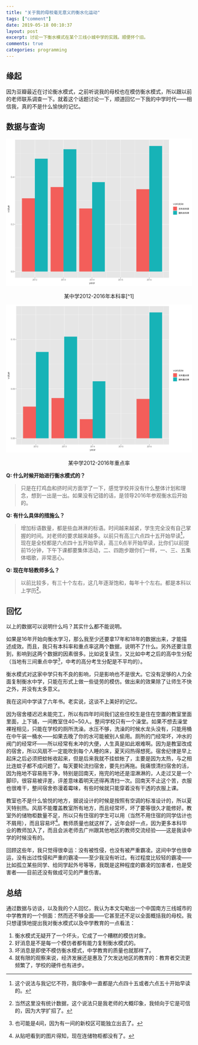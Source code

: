 ```yaml
---
title: "关于我的母校毫无意义的衡水化运动"
tags: ["comment"]
date: 2019-05-18 00:10:37
layout: post
excerpt: 讨论一下衡水模式在某个三线小城中学的实践。顺便怀个旧。
comments: true
categories: programming
---
```


## 缘起 ##

因为豆瓣最近在讨论衡水模式，之前听说我的母校也在模仿衡水模式，所以跟以前的老师联系调查一下。就着这个话题讨论一下，顺道回忆一下我的中学时代——相信我，真的不是什么愉快的记忆。

## 数据与查询 ##

![本科率](/images/lems_u.png)
<center> 某中学2012-2016年本科率[^1] </center>

![重点率](/images/lems_p.png)
<center> 某中学2012-2016年重点率 </center>


**Q: 什么时候开始进行衡水模式的？**

> 只是在打鸡血和挤时间方面学了一下，感觉学校并没有什么整体计划和理念，想到一出是一出。如果没有记错的话，是领导2016年参观衡水后开始的。

**Q: 有什么具体的措施么？**

> 增加标语数量，都是些血淋淋的标语。时间越来越紧，学生完全没有自己掌握的时间。对老师的要求越来越多。以前只有高三六点四十五开始早读[^2]，现在是全校都是六点四十五开始早读，高三6点半开始早读，比你们以前提前15分钟，下午下课都要集体活动，二、四跑步跟你们一样，一、三、五集体唱歌，非常恶心。

**Q: 现在年轻教师多么？**

> 以前比较多，有三十个左右，这几年逐渐饱和，每年十个左右。都是本科以上学历[^3]。

## 回忆 ##

以上的数据可以说明什么吗？其实什么都不能说明。

如果是16年开始向衡水学习，那么我至少还要拿17年和18年的数据出来，才能描述成效。而且，我只有本科率和重点率这两个数据，说明不了什么。另外还要注意到，影响到这两个数据的因素很多。比如说复读生，又比如中考之后的高中生分配（当地有三间重点中学[^4]，中考的高分考生分配是不平均的）。

衡水模式对这家中学只有不良的影响，只是影响也不是很大。它没有足够的人力全面复制衡水中学，只能在形式上做一些徒劳的模仿。做出来的效果除了让师生不快之外，并没有太多意义。

我在这间中学读了六年书。老实说，这谈不上美好的记忆。

因为宿舍楼迟迟未能完工，所以有四年时间我们这些住校生是住在空置的教室里面里面，上下铺，一间教室住40~50人。整间学校只有一个澡堂。如果不想去澡堂裸裎相见，只能在学校的厕所洗澡。水压不够，洗澡的时候水龙头没有，只能用桶在中午装一桶水——如果去晚了你的水可能被别人偷用。厕所的门经常坏，冲水的阀门的经常坏——所以经常有未冲的大便，人生真是如此艰难啊。因为是教室改成的宿舍，所以风扇不一定能吹到每个人睡的床，夏天闷热得想死。宿舍纪律是早上起床之后必须把蚊帐收起来，但是后来我就不挂蚊帐了，主要是因为太热，与之相比连蚊子都不成问题了。每天要轮流扫宿舍，要先扫再拖。我痛恨清扫宿舍的活，因为拖地不容易拖干净，特别是回南天，拖完的地还是湿淋淋的，人走过又是一个脚印，很容易被评差，评差意味着明天还得再清扫一次。回南天不止这个苦，衣服也很难干，整间宿舍弥漫着霉味，有些时候就只能穿着没有干透的衣服上课。

教室也不是什么愉悦的地方，据说设计的时候是按照有空调的标准设计的，所以夏天特别热。风扇不能覆盖教室所有地方，而且经常坏，坏了要等很久才能修好。教室外的储物柜数量不足，所以只有住宿的学生可以用（当然不用住宿的同学估计也不屑用），而且容易坏[^5]。教师质量也就这样了，近年会好一点，因为更多本科毕业的教师加入了，而且会派老师去广州跟其他地区的教师交流经验——这是我读中学的时候没有的。

回顾这些年，我只觉得很幸运：没有被性侵，也没有被严重霸凌。这间中学也很幸运，没有出过性侵和严重的霸凌——至少我没有听过。有过程度比较轻的霸凌——比如孤立某些同学、给同学起外号等等，我既是这种程度的霸凌的加害者，也是受害者——目前还没有做成可见的严重伤害。

## 总结 ##

通过数据与访谈，以及我的个人回忆，我认为本文勾勒出一个中国南方三线城市的中学教育的一个侧面：然而还不够全面——它甚至还不足以全面概括我的母校。我只想谨慎地提出我对衡水模式以及中学教育的一点看法：

1. 衡水模式无疑开了一个坏头，它成了一个糟糕的模仿对象。
2. 好消息是不是每一个模仿者都有能力复制衡水模式的。
3. 坏消息是即使不模仿衡水模式，中学教育的质量也就那样了。
4. 就有限的观察来说，经济发展还是惠及了欠发达地区的教育的：教育者交流更频繁了，学校的硬件也有进步。


[^1]: 缺2015年数据，因为原始数据就只有成绩单，没有统计数字。

[^2]: 这个说法与我记忆不符，我印象中一直都是六点四十五或者六点五十开始早读的。

[^3]: 当然这里没有统计数据，这个说法只是我老师的大概印象，我倾向于它是可信的，因为大学扩招了。

[^4]: 也可能是4间，因为有一间的新校区可能独立出去了。

[^5]: 从贴吧看到的图片得知，现在连储物柜都没有了。
